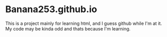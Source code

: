 # Banana253.github.io
This is a project mainly for learning html, and I guess github while I'm at it. My code may be kinda odd and thats because I'm learning.
